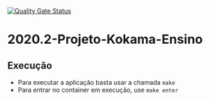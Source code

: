 [![Quality Gate Status](https://sonarcloud.io/api/project_badges/measure?project=fga-eps-mds_2020.2-Projeto-Kokama-Ensino&metric=alert_status)](https://sonarcloud.io/dashboard?id=fga-eps-mds_2020.2-Projeto-Kokama-Ensino)

# 2020.2-Projeto-Kokama-Ensino

## Execução

* Para executar a aplicação basta usar a chamada `make`
* Para entrar no container em execução, use `make enter`
